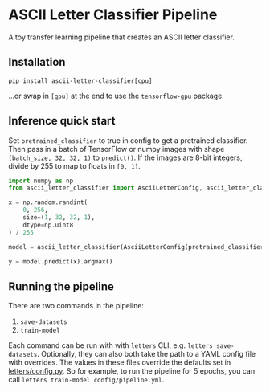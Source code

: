 # ASCII Letter Classifier Pipeline
A toy transfer learning pipeline that creates an ASCII letter classifier.

## Installation

``` shell
pip install ascii-letter-classifier[cpu]
```
...or swap in `[gpu]` at the end to use the `tensorflow-gpu` package.

## Inference quick start

Set `pretrained_classifier` to true in config to get a pretrained classifier. Then pass in a batch of TensorFlow or numpy images with shape `(batch_size, 32, 32, 1)` to `predict()`. If the images are 8-bit integers, divide by 255 to map to floats in `[0, 1]`.

``` python
import numpy as np
from ascii_letter_classifier import AsciiLetterConfig, ascii_letter_classifier

x = np.random.randint(
    0, 256,
    size=(1, 32, 32, 1),
    dtype=np.uint8
) / 255

model = ascii_letter_classifier(AsciiLetterConfig(pretrained_classifier=True))

y = model.predict(x).argmax()
```

## Running the pipeline

There are two commands in the pipeline:

1. `save-datasets`
2. `train-model`

Each command can be run with with `letters` CLI, e.g. `letters save-datasets`. Optionally, they can also both take the path to a YAML config file with overrides. The values in these files override the defaults set in [letters/config.py](./letters/config.py). So for example, to run the pipeline for 5 epochs, you can call `letters train-model config/pipeline.yml`.
